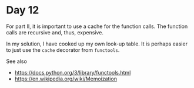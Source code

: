 # Day 12

For part II, it is important to use a cache for the function calls.
The function calls are recursive and, thus, expensive.

In my solution, I have cooked up my own look-up table.
It is perhaps easier to just use the `cache` decorator from `functools`.

See also
- https://docs.python.org/3/library/functools.html
- https://en.wikipedia.org/wiki/Memoization
